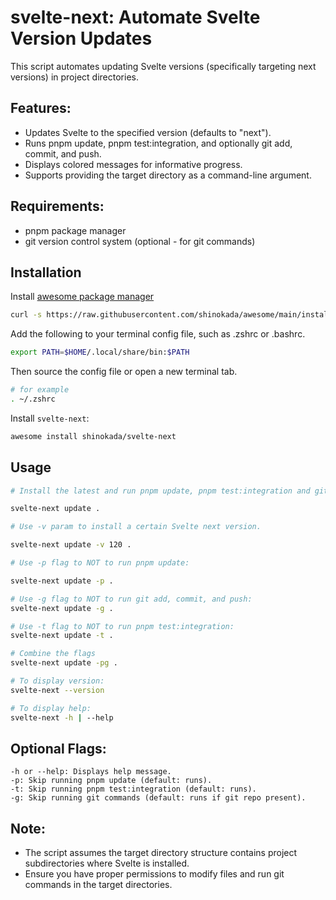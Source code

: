 # svelte-next: Automate Svelte Version Updates

This script automates updating Svelte versions (specifically targeting next versions) in project directories.

## Features:

- Updates Svelte to the specified version (defaults to "next").
- Runs pnpm update, pnpm test:integration, and optionally git add, commit, and push.
- Displays colored messages for informative progress.
- Supports providing the target directory as a command-line argument.

## Requirements:

- pnpm package manager
- git version control system (optional - for git commands)

## Installation

Install [awesome package manager](https://github.com/shinokada/awesome)

```sh
curl -s https://raw.githubusercontent.com/shinokada/awesome/main/install | bash -s install
```

Add the following to your terminal config file, such as .zshrc or .bashrc.

```sh
export PATH=$HOME/.local/share/bin:$PATH
```

Then source the config file or open a new terminal tab.

```sh
# for example
. ~/.zshrc
```

Install `svelte-next`:

```sh
awesome install shinokada/svelte-next
```

## Usage

```sh
# Install the latest and run pnpm update, pnpm test:integration and git add, commit, and push if it is a git repo in subdirectories of the current directory

svelte-next update .

# Use -v param to install a certain Svelte next version.

svelte-next update -v 120 .

# Use -p flag to NOT to run pnpm update:

svelte-next update -p .

# Use -g flag to NOT to run git add, commit, and push:
svelte-next update -g .

# Use -t flag to NOT to run pnpm test:integration:
svelte-next update -t .

# Combine the flags
svelte-next update -pg .

# To display version: 
svelte-next --version

# To display help:
svelte-next -h | --help
```

## Optional Flags:

```
-h or --help: Displays help message.
-p: Skip running pnpm update (default: runs).
-t: Skip running pnpm test:integration (default: runs).
-g: Skip running git commands (default: runs if git repo present).
```

## Note:

- The script assumes the target directory structure contains project subdirectories where Svelte is installed.
- Ensure you have proper permissions to modify files and run git commands in the target directories.